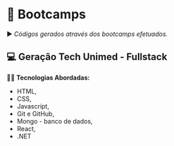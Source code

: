 # :book: Bootcamps
:arrow_forward: *Códigos gerados através dos bootcamps efetuados.* 

## :computer: Geração Tech Unimed - Fullstack

:woman_technologist: **Tecnologias Abordadas:** 

* HTML, 
* CSS, 
* Javascript, 
* Git e GitHub, 
* Mongo - banco de dados, 
* React, 
* .NET



